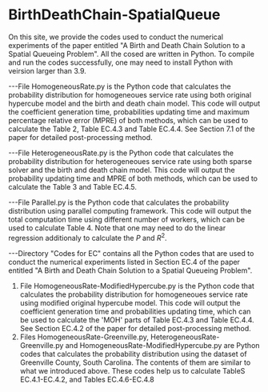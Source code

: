 # BirthDeathChain-SpatialQueue

On this site, we provide the codes used to conduct the numerical experiments of the paper entitled "A Birth and Death Chain Solution to a Spatial Queueing Problem". All the cosed are written in Python. To compile and run the codes successfully, one may need to install Python with veirsion larger than 3.9.

---File HomogeneousRate.py is the Python code that calculates the probability distribution for homogeneoues service rate using both original hypercube model and 
the birth and death chain model. This code will output the coefficient generation time, probabilities updating time and maximum percentage relative error (MPRE) of both methods, which can be used to calculate the Table 2, Table EC.4.3 and Table EC.4.4. See Section 7.1 of the paper for detailed post-processing method.

---File HeterogeneousRate.py is the Python code that calculates the probability distribution for heterogeneoues service rate using both sparse solver and 
the birth and death chain model. This code will output the probability updating time and MPRE of both methods, which can be used to calculate the Table 3 and Table EC.4.5.

---File Parallel.py is the Python code that calculates the probability distribution using parallel computing framework. This code will output the total computation time using different number of workers, which can be used to calculate Table 4. Note that one may need to do the linear regression additionaly to calculate the $P$ and $R^2$.

---Directory "Codes for EC" contains all the Python codes that are used to conduct the numerical experiments listed in Section EC.4 of the paper entitled "A Birth and Death Chain Solution to a Spatial Queueing Problem".
   1) File HomogeneousRate-ModifiedHypercube.py is the Python code that calculates the probability distribution for homogeneoues service rate using modified original hypercube model. This code will output the coefficient generation time and probabilities updating time, which can be used to calculate the 'MOH' parts of Table EC.4.3 and Table EC.4.4. See Section EC.4.2 of the paper for detailed post-processing method.
   2) Files HomogeneousRate-Greenville.py, HeterogeneousRate-Greenville.py and HomogeneousRate-ModifiedHypercube.py are Python codes that calculates the probability distribution using the dataset of Greenville County, South Carolina. The contents of them are similar to what we introduced above. These codes help us to calculate TableS EC.4.1-EC.4.2, and Tables EC.4.6-EC.4.8
 

